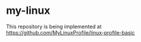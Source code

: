 # my-linux
This repository is being implemented at https://github.com/MyLinuxProfile/linux-profile-basic
